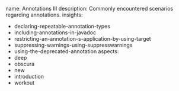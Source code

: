 name: Annotations III
description: Commonly encountered scenarios regarding annotations.
insights:
  - declaring-repeatable-annotation-types
  - including-annotations-in-javadoc
  - restricting-an-annotation-s-application-by-using-target
  - suppressing-warnings-using-suppresswarnings
  - using-the-deprecated-annotation
aspects:
  - deep
  - obscura
  - new
  - introduction
  - workout

